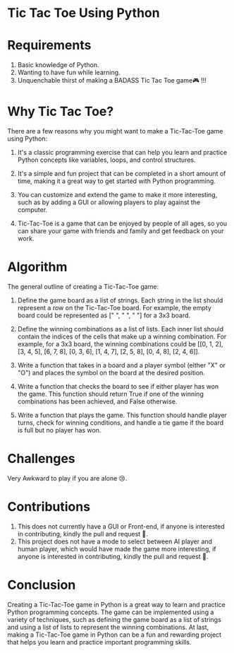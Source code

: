 # Tic Tac Toe Using Python

# Requirements

1. Basic knowledge of Python.
2. Wanting to have fun while learning.
3. Unquenchable thirst of making a BADASS Tic Tac Toe game🎮 !!!

# Why Tic Tac Toe?

There are a few reasons why you might want to make a Tic-Tac-Toe game using Python:

1. It's a classic programming exercise that can help you learn and practice Python concepts like variables, loops, and control structures.

2. It's a simple and fun project that can be completed in a short amount of time, making it a great way to get started with Python programming.

3. You can customize and extend the game to make it more interesting, such as by adding a GUI or allowing players to play against the computer.

4. Tic-Tac-Toe is a game that can be enjoyed by people of all ages, so you can share your game with friends and family and get feedback on your work.

# Algorithm

The general outline of creating a Tic-Tac-Toe game:

1. Define the game board as a list of strings. Each string in the list should represent a row on the Tic-Tac-Toe board. For example, the empty board could be represented as [" ", " ", " "] for a 3x3 board.

2. Define the winning combinations as a list of lists. Each inner list should contain the indices of the cells that make up a winning combination. For example, for a 3x3 board, the winning combinations could be [[0, 1, 2], [3, 4, 5], [6, 7, 8], [0, 3, 6], [1, 4, 7], [2, 5, 8], [0, 4, 8], [2, 4, 6]].

3. Write a function that takes in a board and a player symbol (either "X" or "O") and places the symbol on the board at the desired position.

4. Write a function that checks the board to see if either player has won the game. This function should return True if one of the winning combinations has been achieved, and False otherwise.

5. Write a function that plays the game. This function should handle player turns, check for winning conditions, and handle a tie game if the board is full but no player has won.

# Challenges

Very Awkward to play if you are alone 😢.

# Contributions

1. This does not currently have a GUI or Front-end, if anyone is interested in contributing, kindly the pull and request 🤗.
2. This project does not have a mode to select between AI player and human player, which would have made the game more interesting, if anyone is interested in contributing, kindly the pull and request 🤗.

# Conclusion

Creating a Tic-Tac-Toe game in Python is a great way to learn and practice Python programming concepts. The game can be implemented using a variety of techniques, such as defining the game board as a list of strings and using a list of lists to represent the winning combinations.
At last, making a Tic-Tac-Toe game in Python can be a fun and rewarding project that helps you learn and practice important programming skills.
